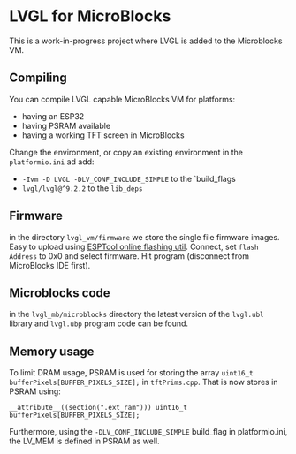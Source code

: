 # LVGL for MicroBlocks

This is a work-in-progress project where LVGL is added to the Microblocks VM.

## Compiling

You can compile LVGL capable MicroBlocks VM for platforms:
- having an ESP32
- having PSRAM available
- having a working TFT screen in MicroBlocks


Change the environment, or copy an existing environment in the `platformio.ini` ad add:
- `-Ivm -D LVGL -DLV_CONF_INCLUDE_SIMPLE` to the `build_flags
- `lvgl/lvgl@^9.2.2` to the `lib_deps`

## Firmware
in the directory `lvgl_vm/firmware` we store the single file firmware images. Easy to upload using [ESPTool online flashing util](https://espressif.github.io/esptool-js/). Connect, set `flash Address` to 0x0 and select firmware. Hit program (disconnect from MicroBlocks IDE first).

## Microblocks code
in the `lvgl_mb/microblocks` directory the latest version of the `lvgl.ubl` library and `lvgl.ubp` program code can be found.

## Memory usage

To limit DRAM usage, PSRAM is used for storing the array 
`uint16_t bufferPixels[BUFFER_PIXELS_SIZE];` in `tftPrims.cpp`. That is now stores in PSRAM using: 

```__attribute__((section(".ext_ram"))) uint16_t bufferPixels[BUFFER_PIXELS_SIZE];```

Furthermore, using the `-DLV_CONF_INCLUDE_SIMPLE` build_flag in platformio.ini, the LV_MEM is defined in PSRAM as well.
